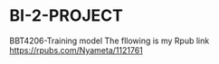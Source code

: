 # BI-2-PROJECT
BBT4206-Training model
The fllowing is my Rpub link https://rpubs.com/Nyameta/1121761
